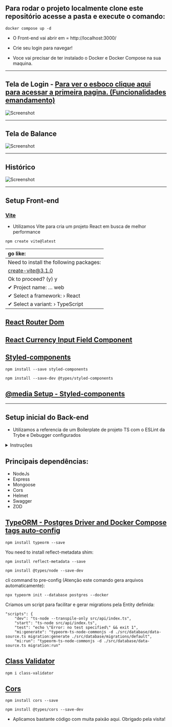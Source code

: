 ## Para rodar o projeto localmente clone este repositório acesse a pasta e execute o comando:
```
docker compose up -d
```

* O Front-end vai abrir em = http://localhost:3000/

* Crie seu login para navegar!

* Voce vai precisar de ter instalado o Docker e Docker Compose na sua maquina.
_______________________________________________________

## Tela de Login - [Para ver o esboco clique aqui para acessar a primeira pagina. (Funcionalidades emandamento)](https://ng-cash-case-api-transaction.vercel.app/login/register)

![Screenshot]()

_______________________________________________________
## Tela de Balance

![Screenshot]()


_______________________________________________________

## Histórico  

![Screenshot]()


_______________________________________________________

## Setup Front-end

### [Vite](https://vitejs.dev/guide/why.html) 

* Utilizamos Vite para cria um projeto React em busca de melhor performance

```
npm create vite@latest
```

| go like:
| :---
|  Need to install the following packages:
|  create-vite@3.1.0
|  Ok to proceed? (y) y
|  ✔ Project name: … web
|  ✔ Select a framework: › React
|  ✔ Select a variant: › TypeScript


## [React Router Dom](https://v5.reactrouter.com/web/guides/quick-start)

## [React Currency Input Field Component](https://www.npmjs.com/package/react-currency-input-field)

## [Styled-components](https://styled-components.com/docs/api#typescript)
```
npm install --save styled-components
```
```
npm install --save-dev @types/styled-components
```

## [@media Setup - Styled-components](https://www.mariokandut.com/how-to-use-media-queries-in-styled-components/)


_______________________________________________________


## Setup inicial do Back-end

* Utilizamos a referencia de um Boilerplate de projeto TS com o ESLint da Trybe e Debugger configurados

<details><summary>Instruções</summary>
<p>

### Boilerplate de projeto TS

Este projeto é uma demonstração de como iniciar um projeto com typescript com o ESLint da Trybe e Debugger configurados.

* Passo a Passo
 - Setup:

Iniciar o projeto ```npm init -y```

Instalar ```npm i -D typescript ts-node @types/node```

Iniciar o tsconfig.json com ```npx tsc --init```

Crie o arquivo inicial

```mkdir src && touch src/index.ts```
Criar o script start

No package.json, na chave scripts, adicione ```"start": "ts-node src/index.ts"```
Copiar dependências do eslint na chave devDependencies do package.json

```ruby
"eslint": "^7.32.0",
"eslint-config-airbnb-base": "^15.0.0",
"eslint-config-airbnb-typescript": "^15.0.0",
"eslint-plugin-editorconfig": "^3.2.0",
"eslint-plugin-import": "^2.25.3",
"eslint-plugin-mocha": "^9.0.0",
"eslint-plugin-sonarjs": "^0.10.0"
```

Executar npm i para instalar as dependências copiadas

Criar o arquivo .eslintrc.json com o seguinte conteúdo:

```ruby
{
  "root": true,
  "env": {
      "browser": false,
      "node": true,
      "es2021": true,
      "jest": true
  },
  "extends": [
      "plugin:@typescript-eslint/recommended",
      "airbnb-base",
      "plugin:editorconfig/noconflict",
      "plugin:mocha/recommended",
      "airbnb-typescript/base"
  ],
  "parser": "@typescript-eslint/parser",
  "parserOptions": {
      "ecmaVersion": 2019,
      "sourceType": "module",
      "project": "./tsconfig.json"
  },
  "plugins": [
      "@typescript-eslint",
      "sonarjs",
      "editorconfig",
      "mocha"
  ],
  "rules": {
      "no-underscore-dangle": "off",
      "lines-between-class-members": ["error", "always", { "exceptAfterSingleLine": true }],
      "@typescript-eslint/lines-between-class-members": ["error", "always", { "exceptAfterSingleLine": true }],
      "no-console": "off",
      "camelcase": "warn",
      "arrow-parens": [
          2,
          "always"
      ],
      "quotes": [
          2,
          "single"
      ],
      "implicit-arrow-linebreak": "off",
      "consistent-return": "off",
      "no-unused-vars": [
          "error",
          {
              "argsIgnorePattern": "^_",
              "ignoreRestSiblings": true
          }
      ],
      "object-curly-newline": "off",
      "max-params": [
          "error",
          4
      ],
      "max-lines": [
          "error",
          250
      ],
      "max-lines-per-function": [
          "error",
          {
              "max": 20,
              "skipBlankLines": true,
              "skipComments": true
          }
      ],
      "max-len": [
          "error",
          {
              "code": 100
          },
          {
              "ignoreComments": true
          }
      ],
      "complexity": [
          "error",
          5
      ],
      "import/no-extraneous-dependencies": [
          "off"
      ],
      "sonarjs/cognitive-complexity": [
          "error",
          5
      ],
      "sonarjs/no-one-iteration-loop": [
          "error"
      ],
      "sonarjs/no-identical-expressions": [
          "error"
      ],
      "sonarjs/no-use-of-empty-return-value": [
          "error"
      ],
      "sonarjs/no-extra-arguments": [
          "error"
      ],
      "sonarjs/no-identical-conditions": [
          "error"
      ],
      "sonarjs/no-collapsible-if": [
          "error"
      ],
      "sonarjs/no-collection-size-mischeck": [
          "error"
      ],
      "sonarjs/no-duplicate-string": [
          "error"
      ],
      "sonarjs/no-duplicated-branches": [
          "error"
      ],
      "sonarjs/no-identical-functions": [
          "error"
      ],
      "sonarjs/no-redundant-boolean": [
          "error"
      ],
      "sonarjs/no-unused-collection": [
          "error"
      ],
      "sonarjs/no-useless-catch": [
          "error"
      ],
      "sonarjs/prefer-object-literal": [
          "error"
      ],
      "sonarjs/prefer-single-boolean-return": [
          "error"
      ],
      "sonarjs/no-inverted-boolean-check": [
          "error"
      ]
  }
}
```
</p>
</details>

## Principais dependências:

* NodeJs
* Express
* Mongoose
* Cors
* Helmet
* Swagger
* ZOD

## [TypeORM - Postgres Driver and Docker Compose tags auto-config](https://typeorm.io/)

```
npm install typeorm --save
```
You need to install reflect-metadata shim:
```
npm install reflect-metadata --save
```
```
npm install @types/node --save-dev
```

cli command to pre-config (Atenção este comando gera arquivos automaticamente):
```
npx typeorm init --database postgres --docker
```

Criamos um script para facilitar e gerar migrations pela Entity definida:
```
"scripts": {
    "dev": "ts-node --transpile-only src/api/index.ts",
    "start": "ts-node src/api/index.ts",
    "test": "echo \"Error: no test specified\" && exit 1",
    "mi:generate": "typeorm-ts-node-commonjs -d ./src/database/data-source.ts migration:generate ./src/database/migrations/default",
    "mi:run": "typeorm-ts-node-commonjs -d ./src/database/data-source.ts migration:run"
```

## [Class Validator](https://www.npmjs.com/package/class-validator)
```
npm i class-validator
```

## [Cors](https://brianflove.com/2017-03-22/express-cors-typescript/)
```
npm install cors --save
```
```
npm install @types/cors --save-dev
```




* Aplicamos bastante código com muita paixão aqui. Obrigado pela visita!